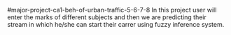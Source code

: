 #major-project-ca1-beh-of-urban-traffic-5-6-7-8
In this project user will enter the marks of different subjects and then we are predicting their stream in which he/she can start their carrer using fuzzy inference system.
